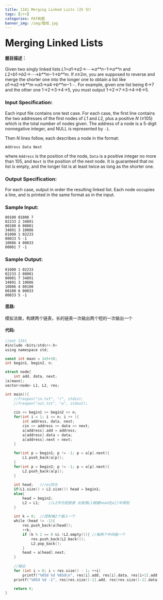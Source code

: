 ```yaml
---
title: 1161 Merging Linked Lists (25 分)
tags: [c++]
categories: PAT刷题
banner_img: /img/壁纸.jpg
---
```


### <font size=6px>Merging Linked Lists</font>

#### 题目描述：

Given two singly linked lists *L*1=*a*1→*a*2→⋯→*a**n*−1→*a**n* and *L*2=*b*1→*b*2→⋯→*b**m*−1→*b**m*. If *n*≥2*m*, you are supposed to reverse and merge the shorter one into the longer one to obtain a list like *a*1→*a*2→*b**m*→*a*3→*a*4→*b**m*−1⋯. For example, given one list being 6→7 and the other one 1→2→3→4→5, you must output 1→2→7→3→4→6→5.

### Input Specification:

Each input file contains one test case. For each case, the first line contains the two addresses of the first nodes of *L*1 and *L*2, plus a positive *N* (≤105) which is the total number of nodes given. The address of a node is a 5-digit nonnegative integer, and NULL is represented by `-1`.

Then *N* lines follow, each describes a node in the format:

```
Address Data Next
```

where `Address` is the position of the node, `Data` is a positive integer no more than 105, and `Next` is the position of the next node. It is guaranteed that no list is empty, and the longer list is at least twice as long as the shorter one.

### Output Specification:

For each case, output in order the resulting linked list. Each node occupies a line, and is printed in the same format as in the input.

### Sample Input:

```in
00100 01000 7
02233 2 34891
00100 6 00001
34891 3 10086
01000 1 02233
00033 5 -1
10086 4 00033
00001 7 -1
```

### Sample Output:

```out
01000 1 02233
02233 2 00001
00001 7 34891
34891 3 10086
10086 4 00100
00100 6 00033
00033 5 -1
```

#### 思路:

模拟法做，构建两个链表，长的链表一次输出两个短的一次输出一个

#### 代码:

```go
//pat 1161
#include <bits/stdc++.h>
using namespace std;

const int maxn = 1e5+10;
int begin1, begin2, n;

struct node{
	int add, data, next;
}a[maxn];
vector<node> L1, L2, res; 

int main(){
	//freopen("in.txt", "r", stdin);
	//freopen("out.txt", "w", stdout);
	
	cin >> begin1 >> begin2 >> n;
	for(int i = 1; i <= n; i ++ ){
		int address, data, next;
		cin >> address >> data >> next;
		a[address].add = address;
		a[address].data = data;
		a[address].next = next;
	}
	
	for(int p = begin1; p != -1; p = a[p].next){
		L1.push_back(a[p]); 
	}
	for(int p = begin2; p != -1; p = a[p].next){
		L2.push_back(a[p]); 
	}
	
	int head;	//res的头 
	if(L1.size() > L2.size()) head = begin1;
	else{
		head = begin2;
		L2 = L1;	//L2作为短链表 长链表L1根据head在a[]中得到 
	}
	
	int k = 0;	//控制每2个插入一个 
    while (head != -1){
        res.push_back(a[head]);
        ++k;
        if (k % 2 == 0 && !L2.empty()){	//每两个中间插一个 
            res.push_back(L2.back());
            L2.pop_back();
        }
        head = a[head].next;
    }
    
    //输出 
    for (int i = 0; i < res.size() - 1; ++i)
        printf("%05d %d %05d\n", res[i].add, res[i].data, res[i+1].add);
    printf("%05d %d -1", res[res.size()-1].add, res[res.size()-1].data);

	return 0;
}


```

